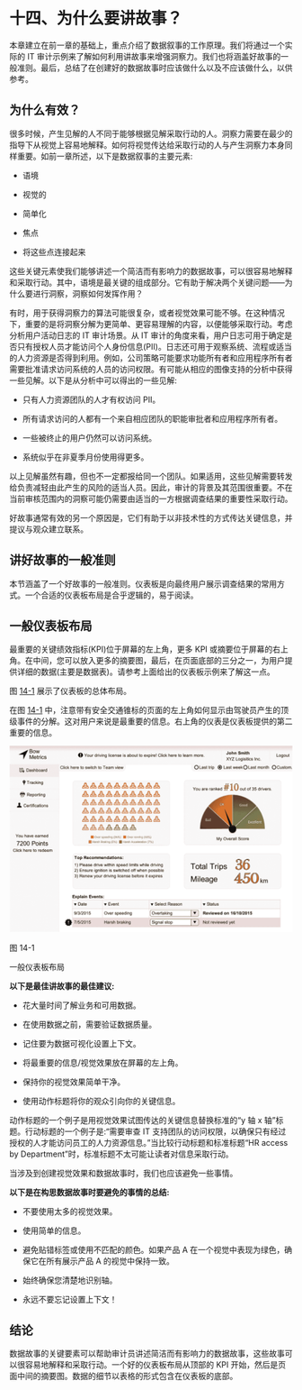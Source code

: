 # 十四、为什么要讲故事？

本章建立在前一章的基础上，重点介绍了数据叙事的工作原理。我们将通过一个实际的 IT 审计示例来了解如何利用讲故事来增强洞察力。我们也将涵盖好故事的一般准则。最后，总结了在创建好的数据故事时应该做什么以及不应该做什么，以供参考。

## 为什么有效？

很多时候，产生见解的人不同于能够根据见解采取行动的人。洞察力需要在最少的指导下从视觉上容易地解释。如何将视觉传达给采取行动的人与产生洞察力本身同样重要。如前一章所述，以下是数据叙事的主要元素:

*   语境

*   视觉的

*   简单化

*   焦点

*   将这些点连接起来

这些关键元素使我们能够讲述一个简洁而有影响力的数据故事，可以很容易地解释和采取行动。其中，语境是最关键的组成部分。它有助于解决两个关键问题——为什么要进行洞察，洞察如何发挥作用？

有时，用于获得洞察力的算法可能很复杂，或者视觉效果可能不够。在这种情况下，重要的是将洞察分解为更简单、更容易理解的内容，以便能够采取行动。考虑分析用户活动日志的 IT 审计场景。从 IT 审计的角度来看，用户日志可用于确定是否只有授权人员才能访问个人身份信息(PII)。日志还可用于观察系统、流程或适当的人力资源是否得到利用。例如，公司策略可能要求功能所有者和应用程序所有者需要批准请求访问系统的人员的访问权限。有可能从相应的图像支持的分析中获得一些见解。以下是从分析中可以得出的一些见解:

*   只有人力资源团队的人才有权访问 PII。

*   所有请求访问的人都有一个来自相应团队的职能审批者和应用程序所有者。

*   一些被终止的用户仍然可以访问系统。

*   系统似乎在非夏季月份使用得更多。

以上见解虽然有趣，但也不一定都报给同一个团队。如果适用，这些见解需要转发给负责减轻由此产生的风险的适当人员。因此，审计的背景及其范围很重要。不在当前审核范围内的洞察可能仍需要由适当的一方根据调查结果的重要性采取行动。

好故事通常有效的另一个原因是，它们有助于以非技术性的方式传达关键信息，并提议与观众建立联系。

## 讲好故事的一般准则

本节涵盖了一个好故事的一般准则。仪表板是向最终用户展示调查结果的常用方式。一个合适的仪表板布局是合乎逻辑的，易于阅读。

## 一般仪表板布局

最重要的关键绩效指标(KPI)位于屏幕的左上角，更多 KPI 或摘要位于屏幕的右上角。在中间，您可以放入更多的摘要图，最后，在页面底部的三分之一，为用户提供详细的数据(主要是数据表)。请参考上面给出的仪表板示例来了解这一点。

图 [14-1](#Fig1) 展示了仪表板的总体布局。

在图 [14-1](#Fig1) 中，注意带有安全交通锥标的页面的左上角如何显示由驾驶员产生的顶级事件的分解。这对用户来说是最重要的信息。右上角的仪表是仪表板提供的第二重要的信息。

![](img/513842_1_En_14_Fig1_HTML.jpg)

图 14-1

一般仪表板布局

**以下是最佳讲故事的最佳建议:**

*   花大量时间了解业务和可用数据。

*   在使用数据之前，需要验证数据质量。

*   记住要为数据可视化设置上下文。

*   将最重要的信息/视觉效果放在屏幕的左上角。

*   保持你的视觉效果简单干净。

*   使用动作标题将你的观众引向你的关键信息。

动作标题的一个例子是用视觉效果试图传达的关键信息替换标准的“y 轴 x 轴”标题。行动标题的一个例子是:“需要审查 IT 支持团队的访问权限，以确保只有经过授权的人才能访问员工的人力资源信息。”当比较行动标题和标准标题“HR access by Department”时，标准标题不太可能让读者对信息采取行动。

当涉及到创建视觉效果和数据故事时，我们也应该避免一些事情。

**以下是在构思数据故事时要避免的事情的总结:**

*   不要使用太多的视觉效果。

*   使用简单的信息。

*   避免贴错标签或使用不匹配的颜色。如果产品 A 在一个视觉中表现为绿色，确保它在所有展示产品 A 的视觉中保持一致。

*   始终确保您清楚地识别轴。

*   永远不要忘记设置上下文！

## 结论

数据故事的关键要素可以帮助审计员讲述简洁而有影响力的数据故事，这些故事可以很容易地解释和采取行动。一个好的仪表板布局从顶部的 KPI 开始，然后是页面中间的摘要图。数据的细节以表格的形式包含在仪表板的底部。